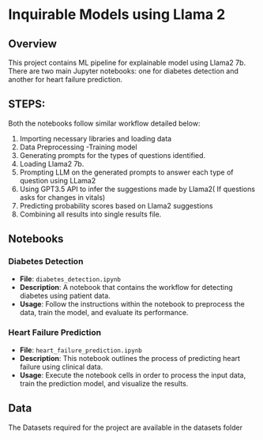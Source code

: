 # Inquirable Models using Llama 2

## Overview
This project contains ML pipeline for explainable model using Llama2 7b. There are two main Jupyter notebooks: one for diabetes detection and another for heart failure prediction.


## STEPS:
Both the notebooks follow similar workflow detailed below:
1. Importing necessary libraries and loading data
2. Data Preprocessing -Training model
3. Generating prompts for the types of questions identified.
4. Loading Llama2 7b. 
5. Prompting LLM on the generated prompts to answer each type of question using LLama2
6. Using GPT3.5 API to infer the suggestions made by Llama2( If questions asks for changes in vitals)
7. Predicting probability scores based on Llama2 suggestions
8. Combining all results into single results file.
## Notebooks

### Diabetes Detection
- **File**: `diabetes_detection.ipynb`
- **Description**: A notebook that contains the workflow for detecting diabetes using patient data.
- **Usage**: Follow the instructions within the notebook to preprocess the data, train the model, and evaluate its performance.

### Heart Failure Prediction
- **File**: `heart_failure_prediction.ipynb`
- **Description**: This notebook outlines the process of predicting heart failure using clinical data.
- **Usage**: Execute the notebook cells in order to process the input data, train the prediction model, and visualize the results.

## Data
The Datasets required for the project are available in the datasets folder

